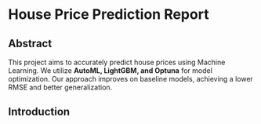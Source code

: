 # House Price Prediction Report

## Abstract
This project aims to accurately predict house prices using Machine Learning. We utilize **AutoML, LightGBM, and Optuna** for model optimization. Our approach improves on baseline models, achieving a lower RMSE and better generalization.

## Introduction

